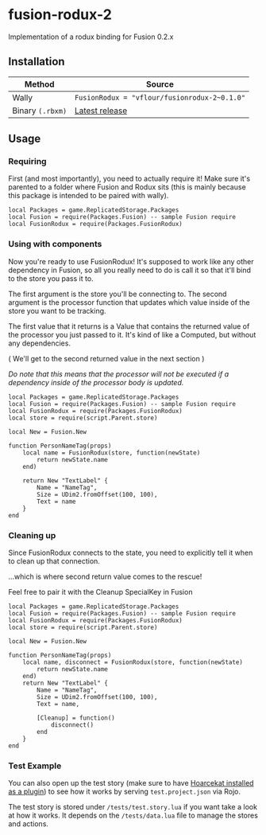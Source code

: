 # fusion-rodux-2
Implementation of a rodux binding for Fusion 0.2.x

## Installation
| Method           | Source             |
|------------------| -------------      |
| Wally            | ``FusionRodux = "vflour/fusionrodux-2~0.1.0"``  |
| Binary `(.rbxm)` | [Latest release]() |


## Usage

### Requiring
First (and most importantly), you need to actually require it! Make sure it's parented to a folder where Fusion and Rodux sits (this is mainly because this package is intended to be paired with wally). 

```
local Packages = game.ReplicatedStorage.Packages
local Fusion = require(Packages.Fusion) -- sample Fusion require
local FusionRodux = require(Packages.FusionRodux)
```

### Using with components
Now you're ready to use FusionRodux! It's supposed to work like any other dependency in Fusion, so all you really need to do is call it so that it'll bind to the store you pass it to.

The first argument is the store you'll be connecting to. The second argument is the processor function that updates which value inside of the store you want to be tracking.

The first value that it returns is a Value that contains the returned value of the processor you just passed to it. It's kind of like a Computed, but without any dependencies.

( We'll get to the second returned value in the next section )

_Do note that this means that the processor will not be executed if a dependency inside of the processor body is updated._

```
local Packages = game.ReplicatedStorage.Packages
local Fusion = require(Packages.Fusion) -- sample Fusion require
local FusionRodux = require(Packages.FusionRodux)
local store = require(script.Parent.store)

local New = Fusion.New

function PersonNameTag(props)
    local name = FusionRodux(store, function(newState)
        return newState.name
    end)
    
    return New "TextLabel" {
        Name = "NameTag",
        Size = UDim2.fromOffset(100, 100),
        Text = name
    }
end
```

### Cleaning up
Since FusionRodux connects to the state, you need to explicitly tell it when to clean up that connection. 

...which is where second return value comes to the rescue! 

Feel free to pair it with the Cleanup SpecialKey in Fusion

```
local Packages = game.ReplicatedStorage.Packages
local Fusion = require(Packages.Fusion) -- sample Fusion require
local FusionRodux = require(Packages.FusionRodux)
local store = require(script.Parent.store)

local New = Fusion.New

function PersonNameTag(props)
    local name, disconnect = FusionRodux(store, function(newState)
        return newState.name
    end)
    return New "TextLabel" {
        Name = "NameTag",
        Size = UDim2.fromOffset(100, 100),
        Text = name,

        [Cleanup] = function()
            disconnect()
        end
    }
end
```

### Test Example
You can also open up the test story (make sure to have [Hoarcekat installed as a plugin](https://github.com/Kampfkarren/hoarcekat)) to see how it works by serving ``test.project.json`` via Rojo. 

The test story is stored under ``/tests/test.story.lua`` if you want take a look at how it works. It depends on the ``/tests/data.lua`` file to manage the stores and actions.

